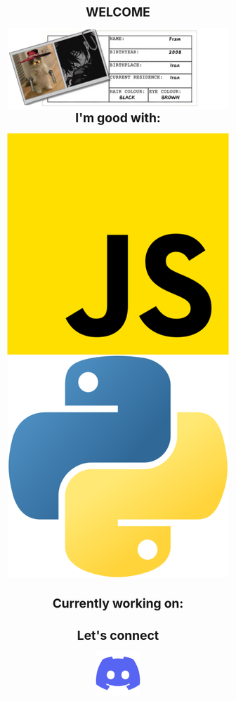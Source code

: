 <h1 align="center">WELCOME</h1>
<img src='https://raw.githubusercontent.com/Fr-zm/Fr-zm/refs/heads/main/readme/header.png' align="left">

 <h1 align="center">I'm good with:</h1>

 <p>
<a href="https://www.freecodecamp.org/certification/Frzm/javascript-algorithms-and-data-structures-v8">
<img src="https://raw.githubusercontent.com/Fr-zm/Fr-zm/refs/heads/main/readme/js.png" alt="javaScript" with="100px"></a>

<a href="https://www.freecodecamp.org/certification/Frzm/scientific-computing-with-python-v7">
<img src="https://raw.githubusercontent.com/Fr-zm/Fr-zm/refs/heads/main/readme/python.png" alt="python" with="100px"></a>
</p>


<h1 align="center">Currently working on:</h1>


<h1 align="center">Let's connect</h1>

<p align="center"><a href="https://discord.com/users/frzm"><img src="https://raw.githubusercontent.com/Fr-zm/Fr-zm/refs/heads/main/readme/discord.png" width="100px"></a></p>
